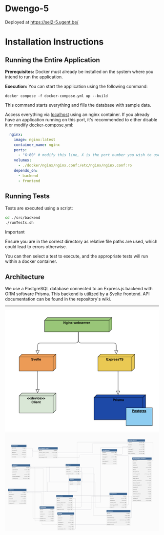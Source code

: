 # Dwengo-5

Deployed at https://sel2-5.ugent.be/

# Installation Instructions

## Running the Entire Application

**Prerequisites:** Docker must already be installed on the system where you intend to run the application.

**Execution:** You can start the application using the following command:

```
docker compose -f docker-compose.yml up --build
```

This command starts everything and fills the database with sample data.

Access everything via [localhost](http://localhost) using an nginx container. If you already have an application running on this port, it's recommended to either disable it or modify [docker-compose.yml](./docker-compose.yml):

```yml
  nginx:
    image: nginx:latest
    container_name: nginx
    ports:
      - "X:80" # modify this line, X is the port number you wish to use
    volumes:
      - ./docker/nginx/nginx.conf:/etc/nginx/nginx.conf:ro
    depends_on:
      - backend
      - frontend
```

## Running Tests

Tests are executed using a script:

```sh
cd ./src/backend
./runTests.sh
```

> [!IMPORTANT]
> Ensure you are in the correct directory as relative file paths are used, which could lead to errors otherwise.

You can then select a test to execute, and the appropriate tests will run within a docker container.

## Architecture

We use a PostgreSQL database connected to an Express.js backend with ORM software Prisma. This backend is utilized by a Svelte frontend. API documentation can be found in the repository's wiki.

---

![image](doc/deployment.png)
![image](doc/databaseUML.png)

